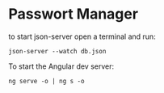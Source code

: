 # Passwort Manager

to start json-server open a terminal and run:

```
json-server --watch db.json
```

To start the Angular dev server:

```
ng serve -o | ng s -o
```